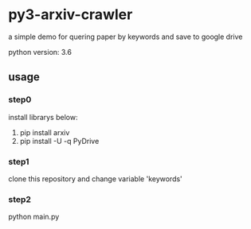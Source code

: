 # py3-arxiv-crawler
a simple demo for quering paper by keywords and save to google drive

python version: 3.6

## usage
### step0
install librarys below:

  1. pip install arxiv
  2. pip install -U -q PyDrive
  
### step1
clone this repository
and change variable 'keywords'

### step2
python main.py


